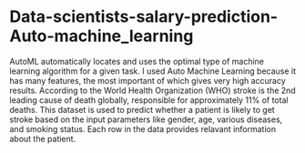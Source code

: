 # Data-scientists-salary-prediction-Auto-machine_learning
AutoML automatically locates and uses the optimal type of machine learning algorithm for a given task.
I used Auto Machine Learning because it has many features, the most important of which gives very high accuracy results.
According to the World Health Organization (WHO) stroke is the 2nd leading cause of death globally, responsible for approximately 11% of total deaths.
This dataset is used to predict whether a patient is likely to get stroke based on the input parameters like gender, age, various diseases, and smoking status. Each row in the data provides relavant information about the patient.
